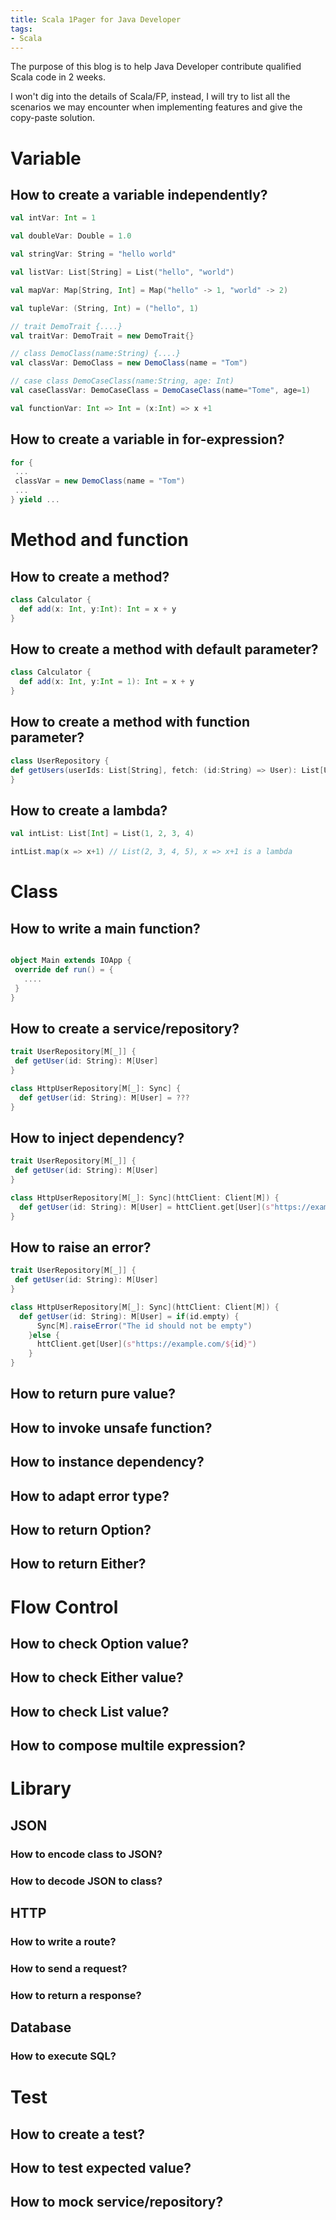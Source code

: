 ```yaml
---
title: Scala 1Pager for Java Developer
tags:
- Scala
---
```


The purpose of this blog is to help Java Developer contribute qualified Scala code in 2 weeks.

I won't dig into the details of Scala/FP, instead, I will try to list all the scenarios we may encounter when implementing features and give the copy-paste solution.

# Variable

## How to create a variable independently?

```scala
val intVar: Int = 1

val doubleVar: Double = 1.0

val stringVar: String = "hello world"

val listVar: List[String] = List("hello", "world")

val mapVar: Map[String, Int] = Map("hello" -> 1, "world" -> 2)

val tupleVar: (String, Int) = ("hello", 1)

// trait DemoTrait {....}
val traitVar: DemoTrait = new DemoTrait{} 

// class DemoClass(name:String) {....}
val classVar: DemoClass = new DemoClass(name = "Tom")

// case class DemoCaseClass(name:String, age: Int)
val caseClassVar: DemoCaseClass = DemoCaseClass(name="Tome", age=1)

val functionVar: Int => Int = (x:Int) => x +1
```

## How to create a variable in for-expression?

```scala
for {
 ...
 classVar = new DemoClass(name = "Tom") 
 ...
} yield ...
```

# Method and function

## How to create a method?

```scala
class Calculator {
  def add(x: Int, y:Int): Int = x + y
}
```

## How to create a method with default parameter?

```scala
class Calculator {
  def add(x: Int, y:Int = 1): Int = x + y
}
```

## How to create a method with function parameter?

```scala
class UserRepository {
def getUsers(userIds: List[String], fetch: (id:String) => User): List[User] = userIds.map(id => fetch(id))
}
```

## How to create a lambda?

```scala
val intList: List[Int] = List(1, 2, 3, 4)

intList.map(x => x+1) // List(2, 3, 4, 5), x => x+1 is a lambda
```

# Class

## How to write a main function?

```scala

object Main extends IOApp {
 override def run() = {
   ....
 }
}
```

## How to create a service/repository?

```scala
trait UserRepository[M[_]] {
 def getUser(id: String): M[User]
}

class HttpUserRepository[M[_]: Sync] {
  def getUser(id: String): M[User] = ???
}
```

## How to inject dependency?

```scala
trait UserRepository[M[_]] {
 def getUser(id: String): M[User]
}

class HttpUserRepository[M[_]: Sync](httClient: Client[M]) {
  def getUser(id: String): M[User] = httClient.get[User](s"https://example.com/${id}")
}
```

## How to raise an error?

```scala
trait UserRepository[M[_]] {
 def getUser(id: String): M[User]
}

class HttpUserRepository[M[_]: Sync](httClient: Client[M]) {
  def getUser(id: String): M[User] = if(id.empty) {
      Sync[M].raiseError("The id should not be empty")      
    }else {
      httClient.get[User](s"https://example.com/${id}")
    }
}
```

## How to return pure value?

## How to invoke unsafe function?


## How to instance dependency?

## How to adapt error type?

## How to return Option?

## How to return Either?

# Flow Control

## How to check Option value?

## How to check Either value?

## How to check List value?

## How to compose multile expression?

# Library

## JSON

### How to encode class to JSON?

### How to decode JSON to class?

## HTTP

### How to write a route?

### How to send a request?

### How to return a response?

## Database

### How to execute SQL?

# Test

## How to create a test?

## How to test expected value?

## How to mock service/repository?

